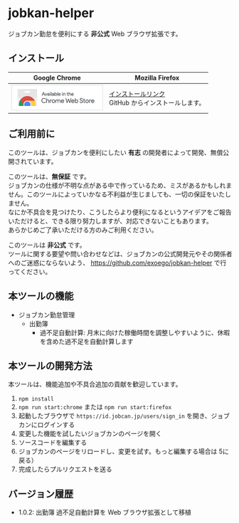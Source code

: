 # jobkan-helper

ジョブカン勤怠を便利にする **非公式** Web ブラウザ拡張です。<br>

## インストール

| Google Chrome | Mozilla Firefox |
|---|---|
| [![ジョブカン勤怠ヘルパー on Chrome ウェブストア](docs/chrome_webstore_border.png "Chrome ウェブストアリンク")](https://chrome.google.com/webstore/detail/kkcgojenedjkbechhjdkbklolhchfbjn?hl=ja) | [インストールリンク](https://github.com/exoego/jobkan-helper/releases/download/1.0.2/jobkan-helper-1.0.2.xpi) <br>GitHub からインストールします。 |

## ご利用前に

このツールは、ジョブカンを便利にしたい **有志** の開発者によって開発、無償公開されています。

このツールは、**無保証** です。<br>
ジョブカンの仕様が不明な点がある中で作っているため、ミスがあるかもしれません。このツールによっていかなる不利益が生じましても、一切の保証をいたしません。<br>
なにか不具合を見つけたり、こうしたらより便利になるというアイデアをご報告いただけると、できる限り努力しますが、対応できないこともあります。<br>
あらかじめご了承いただける方のみご利用ください。

このツールは **非公式** です。<br>
ツールに関する要望や問い合わせなどは、ジョブカンの公式開発元やその関係者へのご迷惑にならないよう、
https://github.com/exoego/jobkan-helper で行ってください。<br>

## 本ツールの機能 

* ジョブカン勤怠管理
  * 出勤簿
    * 過不足自動計算: 月末に向けた稼働時間を調整しやすいように、休暇を含めた過不足を自動計算します

## 本ツールの開発方法

本ツールは、機能追加や不具合追加の貢献を歓迎しています。<br>

1. `npm install`
2. `npm run start:chrome` または `npm run start:firefox`
3. 起動したブラウザで `https://id.jobcan.jp/users/sign_in` を開き、ジョブカンにログインする
4. 変更した機能を試したいジョブカンのページを開く
5. ソースコードを編集する
6. ジョブカンのページをリロードし、変更を試す。もっと編集する場合は 5に戻る）
7. 完成したらプルリクエストを送る

## バージョン履歴

* 1.0.2: 出勤簿 過不足自動計算を Web ブラウザ拡張として移植
